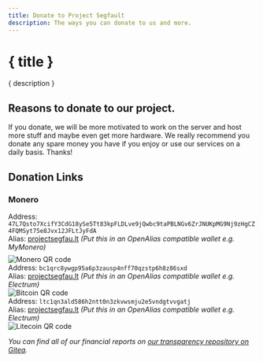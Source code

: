 ```yaml
---
title: Donate to Project Segfault
description: The ways you can donate to us and more.
---
```


# { title }

{ description }

## Reasons to donate to our project.

If you donate, we will be more motivated to work on the server and host more stuff and maybe even get more hardware. We really recommend you donate any spare money you have if you enjoy or use our services on a daily basis. Thanks!

## Donation Links

<h3>Monero</h3>

<div class="monero">
    <div class="written">
        <span>Address: <code>47L7Qsto7XcifY3CdG18ySe5Tt83kpFLDLve9jQwbc9taPBLNGv6ZrJNUKpMG9Nj9zHgCZ4FQMSyt75e8Jvx12JFLtJyFdA</code></span><br />
        <span>Alias: <a href="https://projectsegfau.lt/">projectsegfau.lt</a> <i>(Put this in an OpenAlias compatible wallet e.g. MyMonero)</i></span>
    </div>
    <div class="qr">
        <img src="/Monero.png" alt="Monero QR code" />
    </div>
</div>
<div class="bitcoin">
    <div class="written">
         <span>Address: <code>bc1qrc8ywgp95a6p3zausp4nff70qzstp6h8z86sxd</code></span><br />            
         <span>Alias: <a href="https://projectsegfau.lt/">projectsegfau.lt</a> <i>(Put this in an OpenAlias compatible wallet e.g. Electrum)</i></span>
     </div>
     <div class="qr">
         <img src="/Bitcoin.png" alt="Bitcoin QR code" />
     </div>
</div>
<div class="litecoin">
    <div class="written">
         <span>Address: <code>ltc1qn3ald586h2ntt0n3zkvwsmju2e5vndgtvvgatj</code></span><br />            
         <span>Alias: <a href="https://projectsegfau.lt/">projectsegfau.lt</a> <i>(Put this in an OpenAlias compatible wallet e.g. Electrum)</i></span>
     </div>
     <div class="qr">
         <img src="/Litecoin.png" alt="Litecoin QR code" />
     </div>
</div>



_You can find all of our financial reports on [our transparency repository on Gitea](https://git.projectsegfau.lt/ProjectSegfault/transparency/)._

<style>
    .monero {
        display: flex;
        flex-direction: row;
        align-items: center;
        gap: 8px;
        word-wrap: break-word;
    }

    @media screen and (max-width: 1004px) {
        .monero {
            flex-direction: column;
            align-items: initial;
        }
    }

</style>
